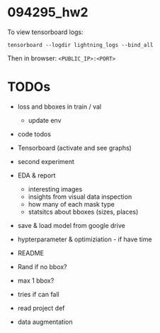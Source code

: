 # 094295_hw2

To view tensorboard logs:

`tensorboard --logdir lightning_logs --bind_all`

Then in browser:
`<PUBLIC_IP>:<PORT>`


# TODOs 
- loss and bboxes in train / val
  - update env
- code todos
  
- Tensorboard (activate and see graphs)
- second experiment
- EDA & report
  - interesting images
  - insights from visual data inspection
  - how many of each mask type
  - statsitcs about bboxes (sizes, places)  
- save & load model from google drive
- hypterparameter & optimiziation - if have time
- README
- Rand if no bbox?
- max 1 bbox?
- tries if can fall
- read project def
- data augmentation